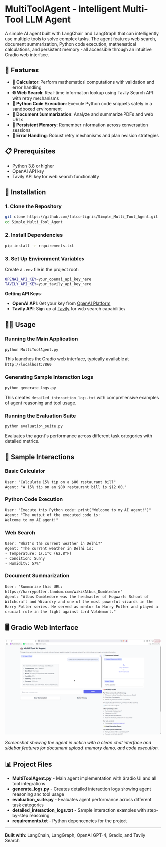 # MultiToolAgent - Intelligent Multi-Tool LLM Agent

A simple AI agent built with LangChain and LangGraph that can intelligently use multiple tools to solve complex tasks. The agent features web search, document summarization, Python code execution, mathematical calculations, and persistent memory - all accessible through an intuitive Gradio web interface.

## 🚀 Features

- **🧮 Calculator**: Perform mathematical computations with validation and error handling
- **🌐 Web Search**: Real-time information lookup using Tavily Search API with retry mechanisms
- **🐍 Python Code Execution**: Execute Python code snippets safely in a sandboxed environment
- **📄 Document Summarization**: Analyze and summarize PDFs and web URLs
- **🧠 Persistent Memory**: Remember information across conversation sessions
- **🔄 Error Handling**: Robust retry mechanisms and plan revision strategies

## 📋 Prerequisites

- Python 3.8 or higher
- OpenAI API key
- Tavily API key for web search functionality

## 🔧 Installation

### 1. Clone the Repository
```bash
git clone https://github.com/falco-tigris/Simple_Multi_Tool_Agent.git
cd Simple_Multi_Tool_Agent
```

### 2. Install Dependencies
```bash
pip install -r requirements.txt
```

### 3. Set Up Environment Variables
Create a `.env` file in the project root:
```bash
OPENAI_API_KEY=your_openai_api_key_here
TAVILY_API_KEY=your_tavily_api_key_here
```

**Getting API Keys:**
- **OpenAI API**: Get your key from [OpenAI Platform](https://platform.openai.com/api-keys)
- **Tavily API**: Sign up at [Tavily](https://tavily.com/) for web search capabilities

## 🏃‍♂️ Usage

### Running the Main Application
```bash
python MultiToolAgent.py
```

This launches the Gradio web interface, typically available at `http://localhost:7860`

### Generating Sample Interaction Logs
```bash
python generate_logs.py
```

This creates `detailed_interaction_logs.txt` with comprehensive examples of agent reasoning and tool usage.

### Running the Evaluation Suite
```bash
python evaluation_suite.py
```

Evaluates the agent's performance across different task categories with detailed metrics.

## 🎯 Sample Interactions

### Basic Calculator
```
User: "Calculate 15% tip on a $80 restaurant bill"
Agent: "A 15% tip on an $80 restaurant bill is $12.00."
```

### Python Code Execution
```
User: "Execute this Python code: print('Welcome to my AI agent!')"
Agent: "The output of the executed code is:
Welcome to my AI agent!"
```

### Web Search
```
User: "What's the current weather in Delhi?"
Agent: "The current weather in Delhi is:
- Temperature: 17.1°C (62.8°F)
- Condition: Sunny
- Humidity: 57%"
```

### Document Summarization
```
User: "Summarize this URL: https://harrypotter.fandom.com/wiki/Albus_Dumbledore"
Agent: "Albus Dumbledore was the headmaster of Hogwarts School of Witchcraft and Wizardry and one of the most powerful wizards in the Harry Potter series. He served as mentor to Harry Potter and played a crucial role in the fight against Lord Voldemort."
```

## 🖥️ Gradio Web Interface

![MultiToolAgent Demo](assets/demo.png)

*Screenshot showing the agent in action with a clean chat interface and sidebar features for document upload, memory demo, and code execution.*

## 📊 Project Files

- **MultiToolAgent.py** - Main agent implementation with Gradio UI and all tool integrations
- **generate_logs.py** - Creates detailed interaction logs showing agent reasoning and tool usage  
- **evaluation_suite.py** - Evaluates agent performance across different task categories
- **detailed_interaction_logs.txt** - Sample interaction examples with step-by-step reasoning
- **requirements.txt** - Python dependencies for the project

---

**Built with**: LangChain, LangGraph, OpenAI GPT-4, Gradio, and Tavily Search

